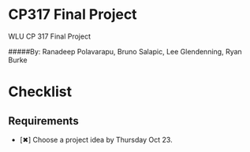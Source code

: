 CP317 Final Project
==================

WLU CP 317 Final Project

#####By: Ranadeep Polavarapu, Bruno Salapic, Lee Glendenning, Ryan Burke

Checklist
=========
Requirements
------
*  [✖] Choose a project idea by Thursday Oct 23.   

<!-- 
*  [✔] The player can move the hero by clicking and dragging using the mouse  
*  [✔] The canvas' width and height should be half of those of the browser's window.  
*  [✔] The background image should cover the whole canvas.  
*  [✔] Every 3 seconds, a new goblin appears in a random position and moves at a random speed;  
when it hits the edge of the screen, it bounces back in the opposite direction. The goblin should
move in any random direction, such as up, down, left, right, and, say, 45% diagonally.  
*  [✔] When the hero catches a goblin the number of goblins caught should be updated. The caught
goblin should disappear.  
*  [✔] Use localStorage to store the number of goblins caught. This number should persist and be
displayed across launches of the game.  
*  [✔] Add background sound. When the hero catches a goblin, a distinct sound should be played. 
 -->


<!-- 
Bonus
------
*  [✖] Touching a point P on the screen triggers a bullet firing from the center of the hero to the direction of P, provided P is not in the hero’s icon. You should programmatically destroy the bullet when it hits the screen edge, for otherwise keeping track of a large number of bullets will slow down your game and possibly crash it. A goblin is caught when it is hit by a bullet.
 -->
